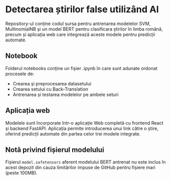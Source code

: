 # Detectarea știrilor false utilizând AI

Repository-ul conține codul sursa pentru antrenarea modelelor SVM, MultinomialNB și un model BERT pentru clasificara știrilor în limba română, precum și aplicația web care integrează aceste modele pentru predicții automate.

## Notebook
Folderul notebooks conține un fișier .ipynb în care sunt adunate ordonat procesele de:
* Crearea și preprocesarea datasetului
* Crearea setului cu Back-Translation
* Antrenarea și testarea modelelor pe ambele seturi

## Aplicația web

 Modelele sunt încorporate într-o aplicație Web completă cu frontend React și backend FastAPI. Aplicația permite introducerea unui link către o știre, oferind predicții automate din partea celor trei modele integrate.

## Notă privind fișierul modelului

Fișierul `model.safetensors` aferent modelului BERT antrenat nu este inclus în acest depozit din cauza limitărilor impuse de GitHub pentru fișiere mari (peste 100MB).

